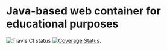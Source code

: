 # Java-based web container for educational purposes 
![Travis CI status](https://travis-ci.org/AlexeyZhulyov/nc_edu_web-container.svg?branch=master "Last build on Travis CI ")
[![Coverage Status](https://coveralls.io/repos/github/AlexeyZhulyov/nc_edu_web-container/badge.svg?branch=master)](https://coveralls.io/github/AlexeyZhulyov/nc_edu_web-container?branch=master).
